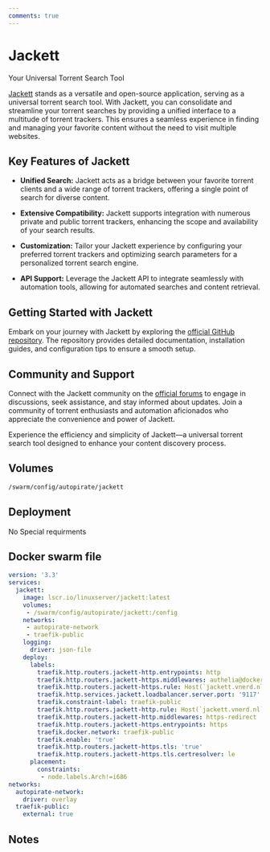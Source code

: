 ```yaml
---
comments: true
---
```


# Jackett

Your Universal Torrent Search Tool

[Jackett](https://github.com/Jackett/Jackett) stands as a versatile and open-source application, serving as a universal torrent search tool. With Jackett, you can consolidate and streamline your torrent searches by providing a unified interface to a multitude of torrent trackers. This ensures a seamless experience in finding and managing your favorite content without the need to visit multiple websites.

## Key Features of Jackett

- **Unified Search:** Jackett acts as a bridge between your favorite torrent clients and a wide range of torrent trackers, offering a single point of search for diverse content.

- **Extensive Compatibility:** Jackett supports integration with numerous private and public torrent trackers, enhancing the scope and availability of your search results.

- **Customization:** Tailor your Jackett experience by configuring your preferred torrent trackers and optimizing search parameters for a personalized torrent search engine.

- **API Support:** Leverage the Jackett API to integrate seamlessly with automation tools, allowing for automated searches and content retrieval.

## Getting Started with Jackett

Embark on your journey with Jackett by exploring the [official GitHub repository](https://github.com/Jackett/Jackett). The repository provides detailed documentation, installation guides, and configuration tips to ensure a smooth setup.

## Community and Support

Connect with the Jackett community on the [official forums](https://discuss.jackett.io/) to engage in discussions, seek assistance, and stay informed about updates. Join a community of torrent enthusiasts and automation aficionados who appreciate the convenience and power of Jackett.

Experience the efficiency and simplicity of Jackett—a universal torrent search tool designed to enhance your content discovery process.


## Volumes

```bash
/swarm/config/autopirate/jackett
```

## Deployment
No Special requirments

## Docker swarm file
```yaml
version: '3.3'
services:
  jackett:
    image: lscr.io/linuxserver/jackett:latest
    volumes:
     - /swarm/config/autopirate/jackett:/config
    networks:
     - autopirate-network
     - traefik-public
    logging:
      driver: json-file
    deploy:
      labels:
        traefik.http.routers.jackett-http.entrypoints: http
        traefik.http.routers.jackett-https.middlewares: authelia@docker
        traefik.http.routers.jackett-https.rule: Host(`jackett.vnerd.nl`)
        traefik.http.services.jackett.loadbalancer.server.port: '9117'
        traefik.constraint-label: traefik-public
        traefik.http.routers.jackett-http.rule: Host(`jackett.vnerd.nl`)
        traefik.http.routers.jackett-http.middlewares: https-redirect
        traefik.http.routers.jackett-https.entrypoints: https
        traefik.docker.network: traefik-public
        traefik.enable: 'true'
        traefik.http.routers.jackett-https.tls: 'true'
        traefik.http.routers.jackett-https.tls.certresolver: le
      placement:
        constraints:
         - node.labels.Arch!=i686
networks:
  autopirate-network:
    driver: overlay
  traefik-public:
    external: true
```
## Notes

